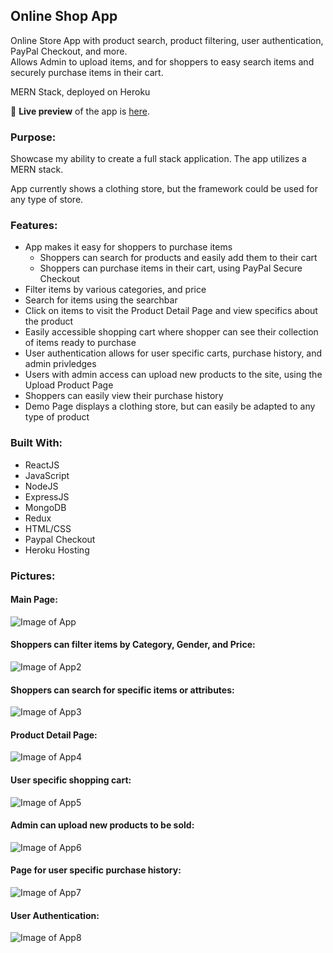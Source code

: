 ## Online Shop App
Online Store App with product search, product filtering, user authentication, PayPal Checkout, and more. 
<br/> Allows Admin to upload items, and for shoppers to easy search items and securely purchase items in their cart.

MERN Stack, deployed on Heroku

🔗 **Live preview** of the app is [here](https://justins-online-shop.herokuapp.com).

### Purpose: ###
Showcase my ability to create a full stack application. The app utilizes a MERN stack.

App currently shows a clothing store, but the framework could be used for any type of store.

### Features: ###

* App makes it easy for shoppers to purchase items
  * Shoppers can search for products and easily add them to their cart
  * Shoppers can purchase items in their cart, using PayPal Secure Checkout
* Filter items by various categories, and price
* Search for items using the searchbar
* Click on items to visit the Product Detail Page and view specifics about the product
* Easily accessible shopping cart where shopper can see their collection of items ready to purchase
* User authentication allows for user specific carts, purchase history, and admin privledges
* Users with admin access can upload new products to the site, using the Upload Product Page
* Shoppers can easily view their purchase history
* Demo Page displays a clothing store, but can easily be adapted to any type of product

### Built With: ###

* ReactJS
* JavaScript
* NodeJS
* ExpressJS
* MongoDB
* Redux
* HTML/CSS
* Paypal Checkout
* Heroku Hosting

### Pictures: ###

#### Main Page: ####
![Image of App](./images/Readme1.png)
#### Shoppers can filter items by Category, Gender, and Price: #### 
![Image of App2](./images/Readme2.png)
#### Shoppers can search for specific items or attributes: #### 
![Image of App3](./images/Readme3.png)
#### Product Detail Page: #### 
![Image of App4](./images/Readme4.png)
#### User specific shopping cart: #### 
![Image of App5](./images/Readme5.png)
#### Admin can upload new products to be sold: #### 
![Image of App6](./images/Readme6.png)
#### Page for user specific purchase history: #### 
![Image of App7](./images/Readme7.png)
#### User Authentication: #### 
![Image of App8](./images/Readme8.png)
